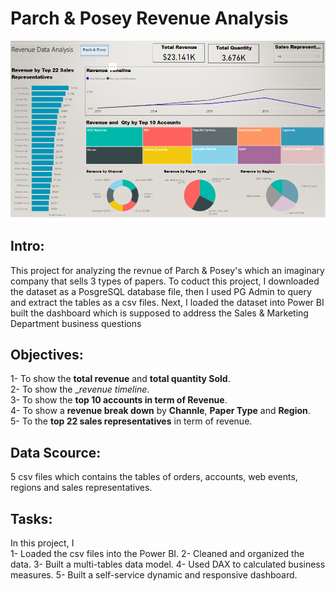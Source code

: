 # Parch & Posey Revenue Analysis

![](Images/Parch&PoseyDashboard.PNG)
## Intro:
This project for analyzing the revnue of Parch & Posey's which an imaginary company that sells 3 types of papers. To coduct this project, I downloaded the dataset as a PosgreSQL database file, then I used PG Admin to query and extract the tables as a csv files. Next, I loaded the dataset into Power BI built the dashboard which is supposed to address the Sales & Marketing Department business questions

## Objectives:
1- To show the __total revenue__ and __total quantity Sold__.\
2- To show the __revenue timeline_.\
3- To show the __top 10 accounts in term of Revenue__.\
4- To show a __revenue break down__ by __Channle__, __Paper Type__ and __Region__.\
5- To the __top 22 sales representatives__ in term of revenue.


## Data Scource:
5 csv files which contains the tables of orders, accounts, web events, regions and sales representatives.


## Tasks:
In this project, I \
1- Loaded the csv files into the Power BI.
2- Cleaned and organized the data.
3- Built a multi-tables data model.
4- Used DAX to calculated business measures.
5- Built a self-service dynamic and responsive dashboard.

